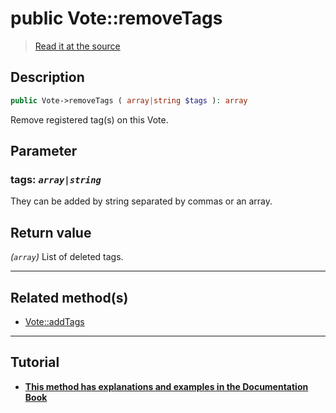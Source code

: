 # public Vote::removeTags

> [Read it at the source](https://github.com/julien-boudry/Condorcet/blob/master/src/Vote.php#L636)

## Description    

```php
public Vote->removeTags ( array|string $tags ): array
```

Remove registered tag(s) on this Vote.

## Parameter

### **tags:** *`array|string`*   
They can be added by string separated by commas or an array.    


## Return value   

*(`array`)* List of deleted tags.


---------------------------------------

## Related method(s)      

* [Vote::addTags](/Docs/api-reference/Vote%20Class/Vote--addTags.md)    

---------------------------------------

## Tutorial

* **[This method has explanations and examples in the Documentation Book](https://www.condorcet.io/3.AsPhpLibrary/5.Votes/2.VotesTags)**    
